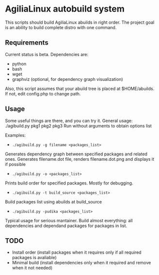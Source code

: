 AgiliaLinux autobuild system
============================

This scripts should build AgiliaLinux abuilds in right order. The project goal is an ability to build complete distro with one command.

Requirements
------------
Current status is beta. Dependencies are:
* python
* bash
* wget
* graphviz (optional, for dependency graph visualization)

Also, this script assumes that your abuild tree is placed at $HOME/abuilds. If not, edit config.php to change path.

Usage
-----
Some useful things are there, and you can try it. General usage: ./agibuild.py pkg1 pkg2 pkg3
Run without arguments to obtain options list

Examples:
* `./agibuild.py -g filename <packages_list>`

Generates dependency graph between specified packages and related ones. Generates filename.dot file, renders filename.dot.png and displays it if possible
* `./agibuild.py -o <packages_list>`

Prints build order for specified packages. Mostly for debugging.
* `./agibuild.py -t build_source <packages_list>`

Build packages list using abuilds at build_source

* `./agibuild.py -pudika <packages_list>`

Typical usage for serious mantainer. Build almost everything: all dependencies and dependand packages for packages in list.

TODO
-----
* Install order (install packages when it requires only if all required packages is avaliable)
* Minimal build (install dependencies only when it required and remove when it not needed)
